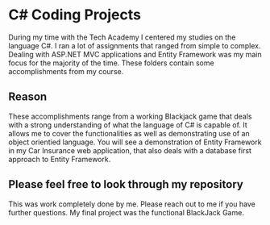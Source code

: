 # C# Coding Projects
During my time with the Tech Academy I centered my studies on the language C#. I ran a lot of assignments that ranged from simple to
complex. Dealing with ASP.NET MVC applications and Entity Framework was my main focus for the majority of the time. These folders contain
some accomplishments from my course.

## Reason
These accomplishments range from a working Blackjack game that deals with a strong understanding of what the language of C# is capable of.
It allows me to cover the functionalities as well as demonstrating use of an object orientied language. You will see a demonstration of
Entity Framework in my Car Insurance web application, that also deals with a database first approach to Entity Framework.

## Please feel free to look through my repository
This was work completely done by me. Please reach out to me if you have further questions. My final project was the functional BlackJack Game.
